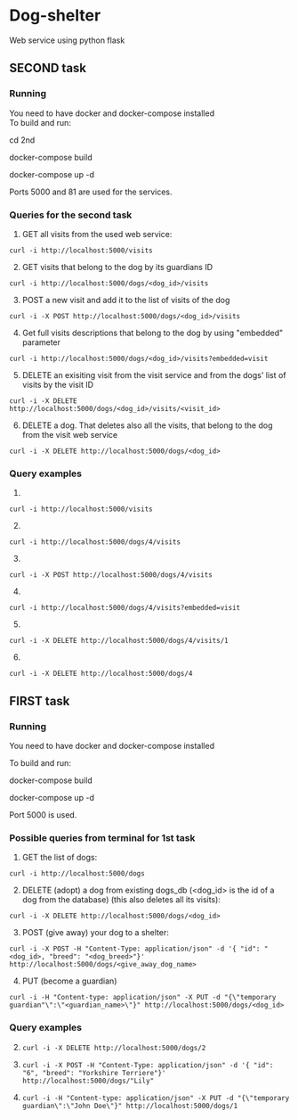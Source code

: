 # Dog-shelter
Web service using python flask


## SECOND task
### Running
You need to have docker and docker-compose installed  
To build and run:

cd 2nd  

docker-compose build  

docker-compose up -d  
  
Ports 5000 and 81 are used for the services.  

### Queries for the second task
1. GET all visits from the used web service:
```
curl -i http://localhost:5000/visits
```  
2. GET visits that belong to the dog by its guardians ID
```
curl -i http://localhost:5000/dogs/<dog_id>/visits
```  
3. POST a new visit and add it to the list of visits of the dog
```
curl -i -X POST http://localhost:5000/dogs/<dog_id>/visits
```
4. Get full visits descriptions that belong to the dog by using "embedded" parameter
```
curl -i http://localhost:5000/dogs/<dog_id>/visits?embedded=visit
``` 
5. DELETE an exisiting visit from the visit service and from the dogs' list of visits by the visit ID
```
curl -i -X DELETE http://localhost:5000/dogs/<dog_id>/visits/<visit_id>
```  
6. DELETE a dog. That deletes also all the visits, that belong to the dog from the visit web service
```
curl -i -X DELETE http://localhost:5000/dogs/<dog_id>
``` 

### Query examples

1.
```
curl -i http://localhost:5000/visits
```  

2. 
```
curl -i http://localhost:5000/dogs/4/visits
```  

3.
```
curl -i -X POST http://localhost:5000/dogs/4/visits
```

4.
```
curl -i http://localhost:5000/dogs/4/visits?embedded=visit
``` 

5.
```
curl -i -X DELETE http://localhost:5000/dogs/4/visits/1
```  

6. 
```
curl -i -X DELETE http://localhost:5000/dogs/4
```  



## FIRST task
### Running
You need to have docker and docker-compose installed

To build and run:

docker-compose build

docker-compose up -d

Port 5000 is used.

### Possible queries from terminal for 1st task

1. GET the list of dogs:
```
curl -i http://localhost:5000/dogs
```  
2. DELETE (adopt) a dog from existing dogs_db (<dog_id> is the id of a dog from the database) (this also deletes all its visits):
```
curl -i -X DELETE http://localhost:5000/dogs/<dog_id>
```  
3. POST (give away) your dog to a shelter:
```
curl -i -X POST -H "Content-Type: application/json" -d '{ "id": "<dog_id>, "breed": "<dog_breed>"}' http://localhost:5000/dogs/<give_away_dog_name>
```
4. PUT (become a guardian)
```
curl -i -H "Content-type: application/json" -X PUT -d "{\"temporary guardian"\":\"<guardian_name>\"}" http://localhost:5000/dogs/<dog_id>
```


### Query examples

2. ```curl -i -X DELETE http://localhost:5000/dogs/2```

3. ```curl -i -X POST -H "Content-Type: application/json" -d '{ "id": "6", "breed": "Yorkshire Terriere"}' http://localhost:5000/dogs/"Lily"```

4. ```curl -i -H "Content-type: application/json" -X PUT -d "{\"temporary guardian\":\"John Doe\"}" http://localhost:5000/dogs/1```
